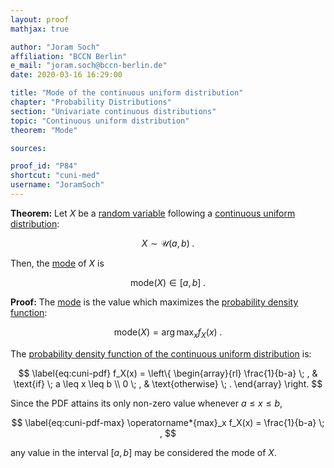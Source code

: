 ```yaml
---
layout: proof
mathjax: true

author: "Joram Soch"
affiliation: "BCCN Berlin"
e_mail: "joram.soch@bccn-berlin.de"
date: 2020-03-16 16:29:00

title: "Mode of the continuous uniform distribution"
chapter: "Probability Distributions"
section: "Univariate continuous distributions"
topic: "Continuous uniform distribution"
theorem: "Mode"

sources:

proof_id: "P84"
shortcut: "cuni-med"
username: "JoramSoch"
---
```



**Theorem:** Let $X$ be a [random variable](/D/rvar) following a [continuous uniform distribution](/D/cuni):

$$ \label{eq:cuni}
X \sim \mathcal{U}(a, b) \; .
$$

Then, the [mode](/D/mode) of $X$ is

$$ \label{eq:cuni-mode}
\mathrm{mode}(X) \in [a,b] \; .
$$


**Proof:**  The [mode](/D/mode) is the value which maximizes the [probability density function](/D/pdf):

$$ \label{eq:mode}
\mathrm{mode}(X) = \operatorname*{arg\,max}_x f_X(x) \; .
$$

The [probability density function of the continuous uniform distribution](/P/cuni-pdf) is:

$$ \label{eq:cuni-pdf}
f_X(x) = \left\{
\begin{array}{rl}
\frac{1}{b-a} \; , & \text{if} \; a \leq x \leq b \\
0 \; , & \text{otherwise} \; .
\end{array}
\right.
$$

Since the PDF attains its only non-zero value whenever $a \leq x \leq b$,

$$ \label{eq:cuni-pdf-max}
\operatorname*{max}_x f_X(x) = \frac{1}{b-a} \; ,
$$

any value in the interval $[a,b]$ may be considered the mode of $X$.
